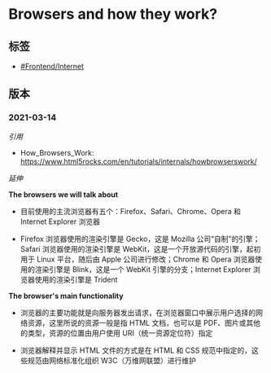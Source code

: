 # Browsers and how they work?

## 标签

- [#Frontend/Internet](#)

## 版本

### 2021-03-14

*引用*

- How_Browsers_Work: https://www.html5rocks.com/en/tutorials/internals/howbrowserswork/

*延伸*

**The browsers we will talk about**

- 目前使用的主流浏览器有五个：Firefox、Safari、Chrome、Opera 和 Internet Explorer 浏览器

- Firefox 浏览器使用的渲染引擎是 Gecko，这是 Mozilla 公司“自制”的引擎；Safari 浏览器使用的渲染引擎是 WebKit，这是一个开放源代码的引擎，起初用于 Linux 平台，随后由 Apple 公司进行修改；Chrome 和 Opera 浏览器使用的渲染引擎是 Blink，这是一个 WebKit 引擎的分支；Internet Explorer 浏览器使用的渲染引擎是 Trident

**The browser's main functionality**

- 浏览器的主要功能就是向服务器发出请求，在浏览器窗口中展示用户选择的网络资源，这里所说的资源一般是指 HTML 文档，也可以是 PDF、图片或其他的类型，资源的位置由用户使用 URI（统一资源定位符）指定

- 浏览器解释并显示 HTML 文件的方式是在 HTML 和 CSS 规范中指定的，这些规范由网络标准化组织 W3C（万维网联盟）进行维护